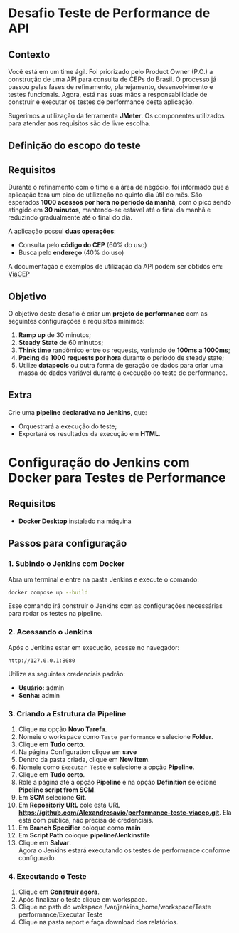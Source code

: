 # Desafio Teste de Performance de API

## Contexto
Você está em um time ágil. Foi priorizado pelo Product Owner (P.O.) a construção de uma API para consulta de CEPs do Brasil. O processo já passou pelas fases de refinamento, planejamento, desenvolvimento e testes funcionais. Agora, está nas suas mãos a responsabilidade de construir e executar os testes de performance desta aplicação.

Sugerimos a utilização da ferramenta **JMeter**. Os componentes utilizados para atender aos requisitos são de livre escolha.

## Definição do escopo do teste
## Requisitos
Durante o refinamento com o time e a área de negócio, foi informado que a aplicação terá um pico de utilização no quinto dia útil do mês. São esperados **1000 acessos por hora no período da manhã**, com o pico sendo atingido em **30 minutos**, mantendo-se estável até o final da manhã e reduzindo gradualmente até o final do dia.

A aplicação possui **duas operações**:
- Consulta pelo **código do CEP** (60% do uso)
- Busca pelo **endereço** (40% do uso)

A documentação e exemplos de utilização da API podem ser obtidos em: [ViaCEP](https://viacep.com.br)

## Objetivo
O objetivo deste desafio é criar um **projeto de performance** com as seguintes configurações e requisitos mínimos:

1. **Ramp up** de 30 minutos;
2. **Steady State** de 60 minutos;
3. **Think time** randômico entre os requests, variando de **100ms a 1000ms**;
4. **Pacing** de **1000 requests por hora** durante o período de steady state;
5. Utilize **datapools** ou outra forma de geração de dados para criar uma massa de dados variável durante a execução do teste de performance.

## Extra
Crie uma **pipeline declarativa no Jenkins**, que:
- Orquestrará a execução do teste;
- Exportará os resultados da execução em **HTML**.

# Configuração do Jenkins com Docker para Testes de Performance

## Requisitos
- **Docker Desktop** instalado na máquina

## Passos para configuração

### 1. Subindo o Jenkins com Docker
Abra um terminal e entre na pasta Jenkins e execute o comando:
```sh
docker compose up --build
```
Esse comando irá construir o Jenkins com as configurações necessárias para rodar os testes na pipeline.

### 2. Acessando o Jenkins
Após o Jenkins estar em execução, acesse no navegador:
```
http://127.0.0.1:8080
```

Utilize as seguintes credenciais padrão:
- **Usuário:** admin
- **Senha:** admin

### 3. Criando a Estrutura da Pipeline
1. Clique na opção **Novo Tarefa**.
2. Nomeie o workspace como `Teste performance` e selecione **Folder**.
3. Clique em **Tudo certo**.
4. Na página Configuration clique em **save**
5. Dentro da pasta criada, clique em **New Item**.
6. Nomeie como `Executar Teste` e selecione a opção **Pipeline**.
7. Clique em **Tudo certo**.
8. Role a página até a opção **Pipeline** e na opção **Definition** selecione **Pipeline script from SCM**.
9. Em **SCM** selecione **Git**.
10. Em **Repositoriy URL** cole está URL **https://github.com/Alexandresavio/performance-teste-viacep.git**. Ela está com pública, não precisa de credenciais.
11. Em **Branch Specifier** coloque como **main**
12. Em **Script Path** coloque **pipeline/Jenkinsfile**
13. Clique em **Salvar**.    
Agora o Jenkins estará executando os testes de performance conforme configurado. 

### 4. Executando o Teste
1. Clique em **Construir agora**.
2. Após finalizar o teste clique em workspace.
3. Clique no path do wokspace /var/jenkins_home/workspace/Teste performance/Executar Teste
4. Clique na pasta report e faça download dos relatórios.

